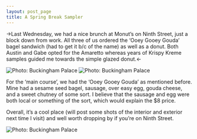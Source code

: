 ```yaml
---
layout: post_page
title: A Spring Break Sampler
---
```


->Last Wednesday, we had a nice brunch at Monut’s on Ninth Street, just a block down from work. All three of us ordered the ‘Ooey Gooey Gouda’ bagel sandwich (had to get it b/c of the name) as well as a donut. Both Austin and Gabe opted for the Amaretto whereas years of Krispy Kreme samples guided me towards the simple glazed donut.<-

<img alt="Photo: Buckingham Palace" src="http://nmlin.org/Images/2015.03.13/amaretto.jpg" style="max-width:275px;">
<img alt="Photo: Buckingham Palace" src="http://nmlin.org/Images/2015.03.13/glazed.jpg" style="max-width:275px;">

For the ‘main course’, we had the ‘Ooey Gooey Gouda’ as mentioned before. Mine had a sesame seed bagel, sausage, over easy egg, gouda cheese, and a sweet chutney of some sort. I believe that the sausage and egg were both local or something of the sort, which would explain the $8 price. 

Overall, it’s a cool place (will post some shots of the interior and exterior next time I visit) and well worth dropping by if you’re on Ninth Street.

<img alt="Photo: Buckingham Palace" src="http://nmlin.org/Images/2015.03.13/gouda.jpg" style="max-width:550px;">